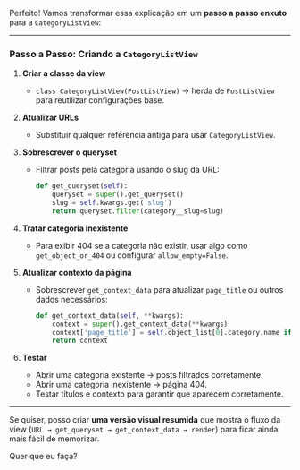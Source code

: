 Perfeito! Vamos transformar essa explicação em um **passo a passo enxuto** para a `CategoryListView`:

---

### Passo a Passo: Criando a `CategoryListView`

1. **Criar a classe da view**

   * `class CategoryListView(PostListView)` → herda de `PostListView` para reutilizar configurações base.

2. **Atualizar URLs**

   * Substituir qualquer referência antiga para usar `CategoryListView`.

3. **Sobrescrever o queryset**

   * Filtrar posts pela categoria usando o slug da URL:

     ```python
     def get_queryset(self):
         queryset = super().get_queryset()
         slug = self.kwargs.get('slug')
         return queryset.filter(category__slug=slug)
     ```

4. **Tratar categoria inexistente**

   * Para exibir 404 se a categoria não existir, usar algo como `get_object_or_404` ou configurar `allow_empty=False`.

5. **Atualizar contexto da página**

   * Sobrescrever `get_context_data` para atualizar `page_title` ou outros dados necessários:

     ```python
     def get_context_data(self, **kwargs):
         context = super().get_context_data(**kwargs)
         context['page_title'] = self.object_list[0].category.name if self.object_list else "Categoria"
         return context
     ```

6. **Testar**

   * Abrir uma categoria existente → posts filtrados corretamente.
   * Abrir uma categoria inexistente → página 404.
   * Testar títulos e contexto para garantir que aparecem corretamente.

---

Se quiser, posso criar **uma versão visual resumida** que mostra o fluxo da view (`URL → get_queryset → get_context_data → render`) para ficar ainda mais fácil de memorizar.

Quer que eu faça?
